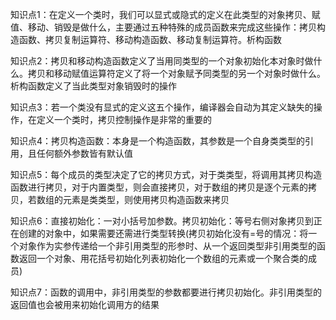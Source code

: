 知识点1：在定义一个类时，我们可以显式或隐式的定义在此类型的对象拷贝、赋值、移动、销毁是做什么，主要通过五种特殊的成员函数来完成这些操作：拷贝构造函数、拷贝复制运算符、移动构造函数、移动复制运算符。析构函数

知识点2：拷贝和移动构造函数定义了当用同类型的一个对象初始化本对象时做什么。拷贝和移动赋值运算符定义了将一个对象赋予同类型的另一个对象时做什么。析构函数定义了当此类型对象销毁时的操作

知识点3：若一个类没有显式的定义这五个操作，编译器会自动为其定义缺失的操作，在定义一个类时，拷贝控制操作是非常的重要的

知识点4：拷贝构造函数：本身是一个构造函数，其参数是一个自身类类型的引用，且任何额外参数皆有默认值

知识点5：每个成员的类型决定了它的拷贝方式，对于类类型，将调用其拷贝构造函数进行拷贝，对于内置类型，则会直接拷贝，对于数组的拷贝是逐个元素的拷贝，若数组的元素是类类型，则使用拷贝构造函数来拷贝

知识点6：直接初始化：一对小括号加参数。拷贝初始化：等号右侧对象拷贝到正在创建的对象中，如果需要还需进行类型转换(拷贝初始化没有=号的情况：将一个对象作为实参传递给一个非引用类型的形参时、从一个返回类型非引用类型的函数返回一个对象、用花括号初始化列表初始化一个数组的元素或一个聚合类的成员)

知识点7：函数的调用中，非引用类型的参数都要进行拷贝初始化。非引用类型的返回值也会被用来初始化调用方的结果

